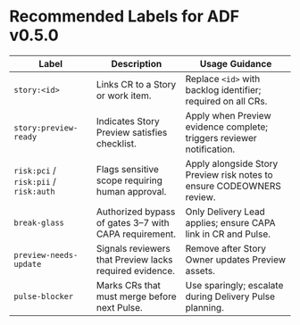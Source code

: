# Recommended Labels for ADF v0.5.0

| Label | Description | Usage Guidance |
| --- | --- | --- |
| `story:<id>` | Links CR to a Story or work item. | Replace `<id>` with backlog identifier; required on all CRs. |
| `story:preview-ready` | Indicates Story Preview satisfies checklist. | Apply when Preview evidence complete; triggers reviewer notification. |
| `risk:pci` / `risk:pii` / `risk:auth` | Flags sensitive scope requiring human approval. | Apply alongside Story Preview risk notes to ensure CODEOWNERS review. |
| `break-glass` | Authorized bypass of gates 3–7 with CAPA requirement. | Only Delivery Lead applies; ensure CAPA link in CR and Pulse. |
| `preview-needs-update` | Signals reviewers that Preview lacks required evidence. | Remove after Story Owner updates Preview assets. |
| `pulse-blocker` | Marks CRs that must merge before next Pulse. | Use sparingly; escalate during Delivery Pulse planning. |
